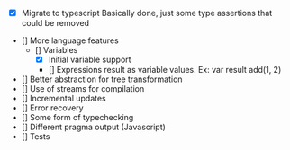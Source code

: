 - [x] Migrate to typescript
  Basically done, just some type assertions that could be removed
- [] More language features
  - [] Variables
    - [x] Initial variable support
    - [] Expressions result as variable values. Ex: var result add(1, 2)
- [] Better abstraction for tree transformation
- [] Use of streams for compilation
- [] Incremental updates
- [] Error recovery
- [] Some form of typechecking
- [] Different pragma output (Javascript)
- [] Tests
